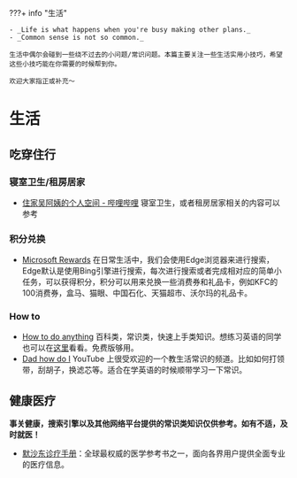 ???+ info "生活"

    - _Life is what happens when you're busy making other plans._
    - _Common sense is not so common._

    生活中偶尔会碰到一些绕不过去的小问题/常识问题。本篇主要关注一些生活实用小技巧，希望这些小技巧能在你需要的时候帮到你。

    欢迎大家指正或补充～

# 生活

## 吃穿住行

### 寝室卫生/租房居家

- [住家吴阿姨的个人空间 - 哔哩哔哩](https://space.bilibili.com/1210206017) 寝室卫生，或者租房居家相关的内容可以参考

### 积分兑换

- [Microsoft Rewards](https://rewards.bing.com) 在日常生活中，我们会使用Edge浏览器来进行搜索，Edge默认是使用Bing引擎进行搜索，每次进行搜索或者完成相对应的简单小任务，可以获得积分，积分可以用来兑换一些消费券和礼品卡，例如KFC的100消费券，盒马、猫眼、中国石化、天猫超市、沃尔玛的礼品卡。

### How to

- [How to do anything](https://zh.wikihow.com) 百科类，常识类，快速上手类知识。想练习英语的同学也可以在[这里](https://wikihow.com)看看。免费版够用。
- [Dad how do I](https://www.youtube.com/DadhowdoI) YouTube 上很受欢迎的一个教生活常识的频道。比如如何打领带，刮胡子，换滤芯等。适合在学英语的时候顺带学习一下常识。

## 健康医疗

**事关健康，搜索引擎以及其他网络平台提供的常识类知识仅供参考。如有不适，及时就医！**

- [默沙东诊疗手册](https://www.msdmanuals.cn)：全球最权威的医学参考书之一，面向各界用户提供全面专业的医疗信息。

<!-- ## 潮流美装 -->
